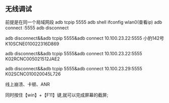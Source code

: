 ## 无线调试
前提是在同一个局域网段
adb tcpip 5555
adb shell ifconfig wlan0(查看ip)
adb connect <ip>:5555
adb disconnect <ip>


adb disconnect&&adb tcpip 5555&adb connect 10.100.23.22:5555      小豹142号  K10SCNE010022316D869

adb disconnect&&adb tcpip 5555&adb connect 10.100.23.22:5555
K02RCNC005021512JAE2

adb disconnect&&adb tcpip 5555&adb connect 10.100.23.29:5555
K02SCNC010020045L726


线上崩溃、卡顿、ANR

同时按住【win】+【F11】键,就可以完成屏幕的截屏;
